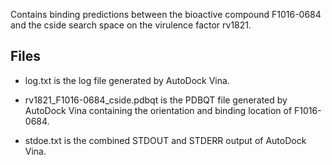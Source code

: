 Contains binding predictions between the bioactive compound F1016-0684 and the cside search space on the virulence factor rv1821.

## Files

- log.txt is the log file generated by AutoDock Vina.

- rv1821_F1016-0684_cside.pdbqt is the PDBQT file generated by AutoDock Vina containing the orientation and binding location of F1016-0684.

- stdoe.txt is the combined STDOUT and STDERR output of AutoDock Vina.

